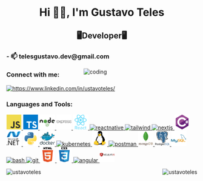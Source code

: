 <h1 align="center">Hi 👋🏽, I'm Gustavo Teles</h1>
<h2 align="center"> 🖥️Developer🖥️ </br></h2>
<h3>- 📫  telesgustavo.dev@gmail.com</h3>
<img align="right" alt="coding" width="300" src="https://camo.githubusercontent.com/2366b34bb903c09617990fb5fff4622f3e941349e846ddb7e73df872a9d21233/68747470733a2f2f63646e2e6472696262626c652e636f6d2f75736572732f3733303730332f73637265656e73686f74732f363538313234332f6176656e746f2e676966"/>
<h3 align="left">Connect with me:</h3>
<p align="left">
   <a href="https://www.linkedin.com/in/ustavoteles/" target="blank"><img align="center"
      src="https://raw.githubusercontent.com/rahuldkjain/github-profile-readme-generator/master/src/images/icons/Social/linked-in-alt.svg"
      alt="https://www.linkedin.com/in/ustavoteles/" height="30" width="40" /></a>
</p>
<h3 align="left">Languages and Tools:</h3>
<p align="left">
   <a href="https://developer.mozilla.org/en-US/docs/Web/JavaScript" target="_blank" rel="noreferrer"> <img
      src="https://raw.githubusercontent.com/devicons/devicon/master/icons/javascript/javascript-original.svg"
      alt="javascript" width="40" height="40" /> </a> 
   <a href="https://www.typescriptlang.org/" target="_blank" rel="noreferrer"> <img
      src="https://raw.githubusercontent.com/devicons/devicon/master/icons/typescript/typescript-original.svg"
      alt="typescript" width="40" height="40" /> </a>
   <a
      href="https://nodejs.org" target="_blank" rel="noreferrer"> <img
      src="https://raw.githubusercontent.com/devicons/devicon/master/icons/nodejs/nodejs-original-wordmark.svg"
      alt="nodejs" width="40" height="40" /> </a>
   <a href="https://expressjs.com" target="_blank" rel="noreferrer"> <img
      src="https://raw.githubusercontent.com/devicons/devicon/master/icons/express/express-original-wordmark.svg"
      alt="express" width="40" height="40" /> </a>
   <a href="https://reactjs.org/" target="_blank" rel="noreferrer"> <img
      src="https://raw.githubusercontent.com/devicons/devicon/master/icons/react/react-original-wordmark.svg"
      alt="react" width="40" height="40" /> </a>
   <a href="https://reactnative.dev/" target="_blank" rel="noreferrer">
   <img src="https://reactnative.dev/img/header_logo.svg" alt="reactnative" width="40" height="40" /> </a>
   <a
      href="https://tailwindcss.com/" target="_blank" rel="noreferrer"> <img
      src="https://www.vectorlogo.zone/logos/tailwindcss/tailwindcss-icon.svg" alt="tailwind" width="40" height="40" />
   </a>
   <a href="https://nextjs.org/" target="_blank" rel="noreferrer"> <img
      src="https://cdn.worldvectorlogo.com/logos/nextjs-2.svg" alt="nextjs" width="40" height="40" /> </a>
   <a href="https://www.w3schools.com/cs/" target="_blank" rel="noreferrer"> <img
      src="https://raw.githubusercontent.com/devicons/devicon/master/icons/csharp/csharp-original.svg" alt="csharp"
      width="40" height="40" /> </a>
   <a href="https://dotnet.microsoft.com/" target="_blank"
      rel="noreferrer"> <img
      src="https://raw.githubusercontent.com/devicons/devicon/master/icons/dot-net/dot-net-original-wordmark.svg"
      alt="dotnet" width="40" height="40" /> </a>
   <a href="https://www.python.org" target="_blank" rel="noreferrer"> <img
      src="https://raw.githubusercontent.com/devicons/devicon/master/icons/python/python-original.svg" alt="python"
      width="40" height="40" /> </a>
   <a href="https://www.docker.com/" target="_blank" rel="noreferrer"> <img
      src="https://raw.githubusercontent.com/devicons/devicon/master/icons/docker/docker-original-wordmark.svg"
      alt="docker" width="40" height="40" /> </a>
   <a href="https://kubernetes.io" target="_blank" rel="noreferrer"> <img
      src="https://www.vectorlogo.zone/logos/kubernetes/kubernetes-icon.svg" alt="kubernetes" width="40" height="40" />
   </a>
   <a href="https://www.linux.org/" target="_blank" rel="noreferrer"> <img
      src="https://raw.githubusercontent.com/devicons/devicon/master/icons/linux/linux-original.svg" alt="linux"
      width="40" height="40" /> </a>
   <a href="https://postman.com" target="_blank" rel="noreferrer">
   <img src="https://www.vectorlogo.zone/logos/getpostman/getpostman-icon.svg" alt="postman" width="40" height="40" />
   </a>
   <a href="https://www.mongodb.com/" target="_blank" rel="noreferrer"> <img
      src="https://raw.githubusercontent.com/devicons/devicon/master/icons/mongodb/mongodb-original-wordmark.svg"
      alt="mongodb" width="40" height="40" /> </a>
   <a href="https://www.postgresql.org" target="_blank" rel="noreferrer">
   <img
      src="https://raw.githubusercontent.com/devicons/devicon/master/icons/postgresql/postgresql-original-wordmark.svg"
      alt="postgresql" width="40" height="40" /> </a>
   <a href="https://www.mysql.com/" target="_blank" rel="noreferrer">
   <img src="https://raw.githubusercontent.com/devicons/devicon/master/icons/mysql/mysql-original-wordmark.svg"
      alt="mysql" width="40" height="40" /> </a>
   <a href="https://www.gnu.org/software/bash/" target="_blank"
      rel="noreferrer"> <img src="https://www.vectorlogo.zone/logos/gnu_bash/gnu_bash-icon.svg" alt="bash" width="40"
      height="40" /> </a>
   <a href="https://git-scm.com/" target="_blank" rel="noreferrer"> <img
      src="https://www.vectorlogo.zone/logos/git-scm/git-scm-icon.svg" alt="git" width="40" height="40" /> </a>
   <a
      href="https://www.w3.org/html/" target="_blank" rel="noreferrer"> <img
      src="https://raw.githubusercontent.com/devicons/devicon/master/icons/html5/html5-original-wordmark.svg"
      alt="html5" width="40" height="40" /> </a>
   <a href="https://www.w3schools.com/css/" target="_blank" rel="noreferrer"> <img
      src="https://raw.githubusercontent.com/devicons/devicon/master/icons/css3/css3-original-wordmark.svg" alt="css3"
      width="40" height="40" /> </a>
   <a href="https://angular.io" target="_blank" rel="noreferrer">
   <img src="https://angular.io/assets/images/logos/angular/angular.svg" alt="angular" width="40" height="40" /> </a>
   <a href="https://angular.io" target="_blank" rel="noreferrer"> <img
      src="https://raw.githubusercontent.com/devicons/devicon/master/icons/angularjs/angularjs-original-wordmark.svg"
      alt="angularjs" width="40" height="40" /> </a>
</p>
<p><img align="left" src="https://github-readme-stats.vercel.app/api/top-langs?username=ustavoteles&show_icons=true&theme=dark&locale=en&layout=compact" alt="ustavoteles" /></p>

<p>&nbsp;<img align="right"
   src="https://github-readme-stats.vercel.app/api?username=ustavoteles&show_icons=true&theme=dark&locale=en&hide_rank=true"
   alt="ustavoteles" /></p>
